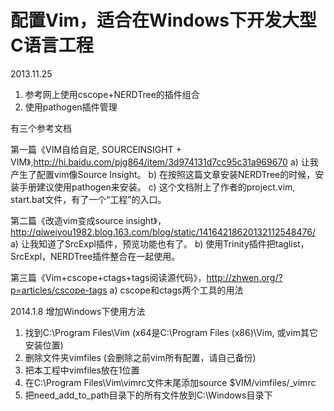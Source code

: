 配置Vim，适合在Windows下开发大型C语言工程
============

2013.11.25
1. 参考网上使用cscope+NERDTree的插件组合
2. 使用pathogen插件管理


有三个参考文档

第一篇《VIM自给自足, SOURCEINSIGHT + VIM》,http://hi.baidu.com/pjg864/item/3d974131d7cc95c31a969670
a) 让我产生了配置vim像Source Insight。
b) 在按照这篇文章安装NERDTree的时候，安装手册建议使用pathogen来安装。
c) 这个文档附上了作者的project.vim, start.bat文件，有了一个“工程”的入口。

第二篇《改造vim变成source insight》，http://qiweiyou1982.blog.163.com/blog/static/14164218620132112548476/
a) 让我知道了SrcExpl插件，预览功能也有了。
b) 使用Trinity插件把taglist，SrcExpl，NERDTree插件整合在一起使用。

第三篇《Vim+cscope+ctags+tags阅读源代码》，http://zhwen.org/?p=articles/cscope-tags
a) cscope和ctags两个工具的用法

2014.1.8 增加Windows下使用方法
1. 找到C:\Program Files\Vim   (x64是C:\Program Files (x86)\Vim, 或vim其它安装位置)
2. 删除文件夹vimfiles         (会删除之前vim所有配置，请自己备份)
3. 把本工程中vimfiles放在1位置
4. 在C:\Program Files\Vim\vimrc文件末尾添加source $VIM/vimfiles/_vimrc
5. 把need_add_to_path目录下的所有文件放到C:\Windows目录下

